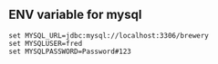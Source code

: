 ## ENV variable for mysql
```
set MYSQL_URL=jdbc:mysql://localhost:3306/brewery
set MYSQLUSER=fred
set MYSQLPASSWORD=Password#123
```